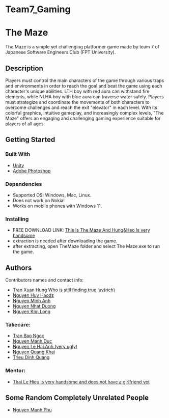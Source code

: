 # Team7_Gaming
# The Maze

The Maze is a simple yet challenging platformer game made by team 7 of Japanese Software Engineers Club (FPT University).

## Description

Players must control the main characters of the game through various traps and environments in order to reach the goal and beat the game using each character's unique abilities. LTH boy with red aura can withstand fire elements, while NLHA boy with blue aura can traverse water safely. Players must strategize and coordinate the movements of both characters to overcome challenges and reach the exit "elevator" in each level. With its colorful graphics, intuitive gameplay, and increasingly complex levels, "The Maze" offers an engaging and challenging gaming experience suitable for players of all ages.   

## Getting Started

### Built With

* [Unity](https://unity.com/)
* [Adobe Photoshop](https://www.adobe.com/vn_en/products/photoshop.html)

### Dependencies

* Supported OS: Windows, Mac, Linux.
* Does not work on Nokia!
* Works on mobile phones with Windows 11.

### Installing

* FREE DOWNLOAD LINK: [This Is The Maze And Hung&Hao Is very handsome](https://detizei-01.itch.io/the-maze?fbclid=IwAR2KDo86edi4xyvj2LL8iMjQD5OP7uOMDFPYEnyr8d8r6s5AH6-OAf0PaJ0)
* extraction is needed after downloading the game.
* after extracting, open TheMaze folder and select The Maze.exe to run the game.

## Authors

Contributors names and contact info:
* [Tran Xuan Hung Who is still finding true luv(rich)](https://www.facebook.com/profile.php?id=100037656913421)
* [Nguyen Huy Haodz](https://www.facebook.com/nhhao27)
* [Nguyen Minh Anh](https://www.facebook.com/profile.php?id=100011291052091)
* [Nguyen Nhat Duong](https://www.facebook.com/profile.php?id=61552396784841)
* [Nguyen Kim Long](https://www.facebook.com/lac.cu.7712)

### Takecare:
* [Tran Bao Ngoc](https://www.facebook.com/profile.php?id=100010946880692)
* [Nguyen Manh Duc](https://www.facebook.com/profile.php?id=100033463305478)
* [Nguyen Le Hai Anh (very ugly)](https://www.facebook.com/113han004)
* [Nguyen Quang Khai](https://www.facebook.com/profile.php?id=100081790451971)
* [Trieu Dinh Quang](https://www.facebook.com/quang27112002)

### Mentor:
* [Thai Le Hieu is very handsome and does not have a girlfriend yet](https://www.facebook.com/profile.php?id=100081955779154)

## Some Random Completely Unrelated People
* [Nguyen Manh Phu](https://www.facebook.com/arthur.105.204)

